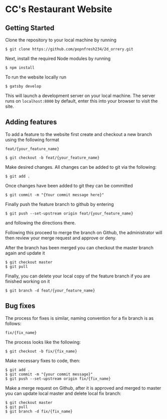 # CC's Restaurant Website

## Getting Started
Clone the repository to your local machine by running

```
$ git clone https://github.com/popnfresh234/2d_orrery.git
```

Next, install the required Node modules by running

```
$ npm install
```

To run the website locally run 

```
$ gatsby develop
```

This will launch a development server on your local machine.  The server runs on `localhost:8000` by default, enter this into your browser to visit the site.

## Adding features

To add a feature to the website first create and checkout a new branch using the following format

```
feat/{your_feature_name}

```

```
$ git checkout -b feat/{your_feature_name}
```

Make desired changes.  All changes can be added to git via the following:

```
$ git add .
```

Once changes have been added to git they can be committed

```
$ git commit -m "{Your commit message here}"
```

Finally push the feature branch to github by entering

```
$ git push --set-upstream origin feat/{your_feature_name}
```
and following the directions there.

Following this proceed to merge the branch on Github, the administrator will then review your merge request and approve or deny.

After the branch has been merged you can checkout the master branch again and update it

```
$ git checkout master
$ git pull
```

Finally, you can delete your local copy of the feature branch if you are finished working on it

```
$ git branch -d feat/{your_feature_name}
```

## Bug fixes

The process for fixes is similar, naming convention for a fix branch is as follows:

```
fix/{fix_name}
```

The process looks like the following:

```
$ git checkout -b fix/{fix_name}
```

Make necessary fixes to code, then:

```
$ git add .
$ git commit -m "{your commit message}"
$ git push --set-upstream origin fix/{fix_name}
```

Make a merge request on Github, after it is approved and merged to master you can update local master and delete local fix branch:

```
$ git checkout master
$ git pull
$ git branch -d fix/{fix_name}
```